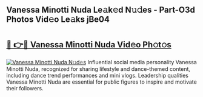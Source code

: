 ## Vanessa Minotti Nuda Le𝚊k𝚎d N𝚞𝚍es - Part-O3d Photos Vid𝚎o Le𝚊ks jBe04

# <h2><a href="http://fbbm2ho.evod.top/?m=Vanessa+Minotti+Nuda">🔗 👉🔴 Vanessa Minotti Nuda Vid𝚎o Ph𝚘t𝚘s</a></h2>

[![Vanessa Minotti Nuda N𝚞d𝚎s](https://i.imgur.com/8V9OHl7.gif)](http://fbbm2ho.evod.top/?m=Vanessa+Minotti+Nuda)
Influential social media personality Vanessa Minotti Nuda, recognized for sharing lifestyle and dance-themed content, including dance trend performances and mini vlogs. Leadership qualities Vanessa Minotti Nuda are essential for public figures to inspire and motivate their followers. 
